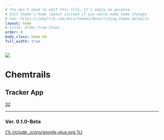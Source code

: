 ```yaml
---
# You don't need to edit this file, it's empty on purpose.
# Edit theme's home layout instead if you wanna make some changes
# See: https://jekyllrb.com/docs/themes/#overriding-theme-defaults
layout: home
# title: Order From Chaos
order: 0
body_class: home bm
full_width: true
---
```


<div class="tfm-card">

  <div class="tfm-card-image">
    <a class="tfm-add-icon" href="https://docs.google.com/forms/d/e/1FAIpQLSft4yPbSHeeG6GCopPI2CnIW4s98VqDfB_GH0qtHMW9lpm-xA/viewform?usp=sf_link" target="_blank">
      <div class="tfm-add-icon-inner">
        <span></span>
        <span></span>
      </div>
    </a>
    <img src="/assets/images/tfm-ct-logo-card-x2.png">
  </div>

  <main>
    <h1>Chemtrails</h1>
    <h2>Tracker App</h2>
    <a href="#" class="tfm-counter">32</a>
    <footer>
      <hr>
      <h3>Ver. 0.1.0-Beta</h3>
      <a href="https://docs.google.com/forms/d/e/1FAIpQLSft4yPbSHeeG6GCopPI2CnIW4s98VqDfB_GH0qtHMW9lpm-xA/viewform?usp=sf_link" target="_blank">
        {% include _icons/google-plus.svg %}
      </a>
    </footer>
  </main>

</div>

<!-- <iframe src="https://www.google.com/maps/d/u/0/embed?mid=1DTsHNyGrTwl_wa3cxtdi8NKyCNJXAy0G" width="100%" height="100%"></iframe> -->




